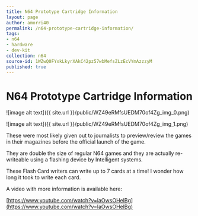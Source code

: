 ```yaml
---
title: N64 Prototype Cartridge Information
layout: page
author: amorri40
permalink: /n64-prototype-cartridge-information/
tags:
- n64
- hardware
- dev-kit
collection: n64
source-id: 1WZwQ0FYxkLkyrXAkC42pz57wbMefsZLzEcVYmAzzzyM
published: true
---
```

# N64 Prototype Cartridge Information

![image alt text]({{ site.url }}/public/WZ49eRMfsUEDM70of4Zg_img_0.png)

![image alt text]({{ site.url }}/public/WZ49eRMfsUEDM70of4Zg_img_1.png)

These were most likely given out to journalists to preview/review the games in their magazines before the official launch of the game.

They are double the size of regular N64 games and they are actually re-writeable using a flashing device by Intelligent systems.

These Flash Card writers can write up to 7 cards at a time! I wonder how long it took to write each card.

A video with more information is available here:

[https://www.youtube.com/watch?v=laOwsOHelBg](https://www.youtube.com/watch?v=laOwsOHelBg) 

